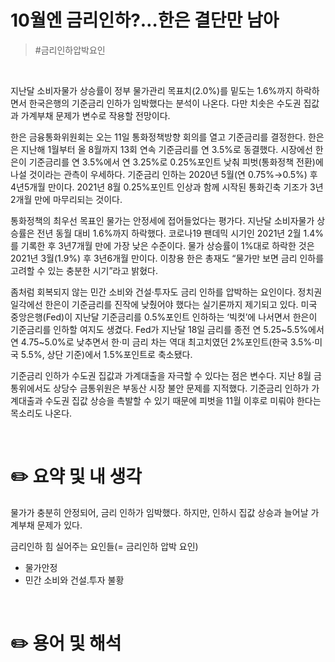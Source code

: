 # 10월엔 금리인하?…한은 결단만 남아

> #금리인하압박요인

</br>

지난달 소비자물가 상승률이 정부 물가관리 목표치(2.0%)를 밑도는 1.6%까지 하락하면서 한국은행의 기준금리 인하가 임박했다는 분석이 나온다. 다만 치솟은 수도권 집값과 가계부채 문제가 변수로 작용할 전망이다.

한은 금융통화위원회는 오는 11일 통화정책방향 회의를 열고 기준금리를 결정한다. 한은은 지난해 1월부터 올 8월까지 13회 연속 기준금리를 연 3.5%로 동결했다. 시장에선 한은이 기준금리를 연 3.5%에서 연 3.25%로 0.25%포인트 낮춰 피벗(통화정책 전환)에 나설 것이라는 관측이 우세하다. 기준금리 인하는 2020년 5월(연 0.75%→0.5%) 후 4년5개월 만이다. 2021년 8월 0.25%포인트 인상과 함께 시작된 통화긴축 기조가 3년2개월 만에 마무리되는 것이다.

통화정책의 최우선 목표인 물가는 안정세에 접어들었다는 평가다. 지난달 소비자물가 상승률은 전년 동월 대비 1.6%까지 하락했다. 코로나19 팬데믹 시기인 2021년 2월 1.4%를 기록한 후 3년7개월 만에 가장 낮은 수준이다. 물가 상승률이 1%대로 하락한 것은 2021년 3월(1.9%) 후 3년6개월 만이다. 이창용 한은 총재도 “물가만 보면 금리 인하를 고려할 수 있는 충분한 시기”라고 밝혔다.

좀처럼 회복되지 않는 민간 소비와 건설·투자도 금리 인하를 압박하는 요인이다. 정치권 일각에선 한은이 기준금리를 진작에 낮췄어야 했다는 실기론까지 제기되고 있다. 미국 중앙은행(Fed)이 지난달 기준금리를 0.5%포인트 인하하는 ‘빅컷’에 나서면서 한은이 기준금리를 인하할 여지도 생겼다. Fed가 지난달 18일 금리를 종전 연 5.25~5.5%에서 연 4.75~5.0%로 낮추면서 한·미 금리 차는 역대 최고치였던 2%포인트(한국 3.5%·미국 5.5%, 상단 기준)에서 1.5%포인트로 축소됐다.

기준금리 인하가 수도권 집값과 가계대출을 자극할 수 있다는 점은 변수다. 지난 8월 금통위에서도 상당수 금통위원은 부동산 시장 불안 문제를 지적했다. 기준금리 인하가 가계대출과 수도권 집값 상승을 촉발할 수 있기 때문에 피벗을 11월 이후로 미뤄야 한다는 목소리도 나온다.

</br>

# ✏️ 요약 및 내 생각

물가가 충분히 안정되어, 금리 인하가 임박했다.
하지만, 인하시 집값 상승과 늘어날 가계부채 문제가 있다.



금리인하 힘 실어주는 요인들(= 금리인하 압박 요인)
* 물가안정
* 민간 소비와 건설.투자 불황



</br>


# ✏️ 용어 및 해석
